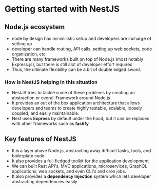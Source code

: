 # Getting started with NestJS

## Node.js ecosystem
- node by design has minimilistic setup and developers are incharge of setting up
- developer can handle routing, API calls, setting up web sockets, code organization, etc
- There are many frameworks built on top of Node.js (most notably Express.js), but there is still alot of developer effort required
- Thus, the ultimate flexibility can be a bit of double edged sword.
### How is NestJS helping in this situation
- NestJS tries to tackle some of these problems by creating an abstraction or overall Framework around Node.js
- It provides an out of the box application architecture that allows developers and teams to create highly testable, scalable, loosely coupled, and easily maintainable.
- Nest uses **Express** by default under the hood, but it can be replaced with other frameworks such as **fastify**
## Key features of NestJS
- It is a layer above Node.js, abstracting away difficult tasks, tools, and boilerplate code
- It also provides a full fledged toolkit for the application development
- We can built Rest API's, MVC applications, microservices, GraphQL applications, web sockets, and even CLI's and cron jobs.
- It also provides a **dependency Injection** system which lets developer abstracting dependencies easily